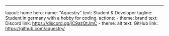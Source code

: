 ---
layout: home
hero:
  name: "Aquestry"
  text: Student & Developer
  tagline: Student in germany with a hobby for coding.
  actions:
    - theme: brand
      text: Discord
      link: https://discord.gg/jC9azQtJmC
    - theme: alt
      text: GitHub
      link: https://github.com/aquestry/